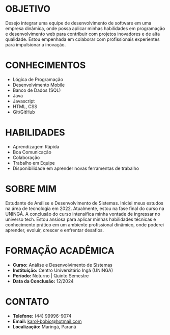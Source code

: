 # OBJETIVO
Desejo integrar uma equipe de desenvolvimento de software em uma empresa dinâmica, onde possa aplicar minhas habilidades em programação e desenvolvimento web para contribuir com projetos inovadores e de alta qualidade. Estou empenhada em colaborar com profissionais experientes para impulsionar a inovação.

# CONHECIMENTOS
- Lógica de Programação
- Desenvolvimento Mobile
- Banco de Dados (SQL)
- Java
- Javascript
- HTML, CSS
- Git/GitHub

# HABILIDADES
- Aprendizagem Rápida
- Boa Comunicação
- Colaboração
- Trabalho em Equipe
- Disponibilidade em aprender novas ferramentas de trabalho

# SOBRE MIM
Estudante de Análise e Desenvolvimento de Sistemas. Iniciei meus estudos na área de tecnologia em 2022. Atualmente, estou na fase final do curso na UNINGÁ. A conclusão do curso intensifica minha vontade de ingressar no universo tech. Estou ansiosa para aplicar minhas habilidades técnicas e conhecimento prático em um ambiente profissional dinâmico, onde poderei aprender, evoluir, crescer e enfrentar desafios.

# FORMAÇÃO ACADÊMICA
- **Curso:** Análise e Desenvolvimento de Sistemas
- **Instituição:** Centro Universitário Ingá (UNINGÁ)
- **Período:** Noturno | Quinto Semestre
- **Data da Conclusão:** 12/2024

# CONTATO
- **Telefone:** (44) 99996-9074
- **Email:** karol-bobio@hotmail.com
- **Localização:** Maringá, Paraná


